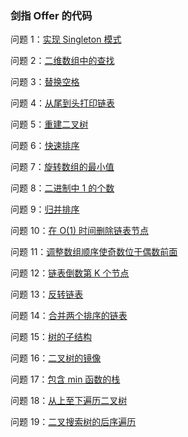 ### 剑指 Offer 的代码

问题 1：[实现 Singleton 模式][1]

问题 2：[二维数组中的查找][2]

问题 3：[替换空格][3]

问题 4：[从尾到头打印链表][4]

问题 5：[重建二叉树][5]

问题 6：[快速排序][6]

问题 7：[旋转数组的最小值][7]

问题 8：[二进制中 1 的个数][8]

问题 9：[归并排序][9]

问题 10：[在 O(1) 时间删除链表节点][10]

问题 11：[调整数组顺序使奇数位于偶数前面][11]

问题 12：[链表倒数第 K 个节点][12]

问题 13：[反转链表][13]

问题 14：[合并两个排序的链表][14]

问题 15：[树的子结构][15]

问题 16：[二叉树的镜像][16]

问题 17：[包含 min 函数的栈][17]

问题 18：[从上至下遍历二叉树][18]

问题 19：[二叉搜索树的后序遍历][19]

[1]: https://github.com/LZhenHong/SwordToTheOffer/blob/master/单例/main.c
[2]: https://github.com/LZhenHong/SwordToTheOffer/blob/master/二维数组的查找/main.c
[3]: https://github.com/LZhenHong/SwordToTheOffer/blob/master/替换字符串中的空格/main.c
[4]: https://github.com/LZhenHong/SwordToTheOffer/blob/master/倒序遍历链表/main.c
[5]: https://github.com/LZhenHong/SwordToTheOffer/blob/master/重建二叉树/main.c
[6]: https://github.com/LZhenHong/SwordToTheOffer/blob/master/快速排序/main.c
[7]: https://github.com/LZhenHong/SwordToTheOffer/blob/master/旋转数组中的最小数字/main.c
[8]: https://github.com/LZhenHong/SwordToTheOffer/blob/master/二进制中%201%20的个数/main.c
[9]: https://github.com/LZhenHong/SwordToTheOffer/blob/master/归并排序/main.c
[10]: https://github.com/LZhenHong/SwordToTheOffer/blob/master/在%20O(1)%20时间删除链表节点/main.c
[11]: https://github.com/LZhenHong/SwordToTheOffer/blob/master/调整数组顺序使奇数位于偶数前面/main.c
[12]: https://github.com/LZhenHong/SwordToTheOffer/blob/master/链表倒数第%20K%20个节点/main.c
[13]: https://github.com/LZhenHong/SwordToTheOffer/blob/master/反转链表/main.c
[14]: https://github.com/LZhenHong/SwordToTheOffer/blob/master/合并两个排序的链表/main.c
[15]: https://github.com/LZhenHong/SwordToTheOffer/blob/master/树的子结构/main.c
[16]: https://github.com/LZhenHong/SwordToTheOffer/blob/master/二叉树的镜像/main.c
[17]: https://github.com/LZhenHong/SwordToTheOffer/blob/master/包含%20min%20函数的栈/main.c
[18]: https://github.com/LZhenHong/SwordToTheOffer/blob/master/从上至下遍历二叉树/main.c
[19]: https://github.com/LZhenHong/SwordToTheOffer/blob/master/二叉搜索树的后序遍历/main.c

